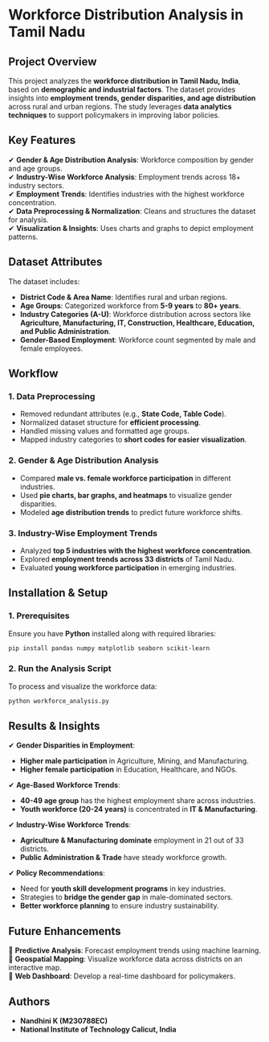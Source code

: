 # Workforce Distribution Analysis in Tamil Nadu  

## **Project Overview**  
This project analyzes the **workforce distribution in Tamil Nadu, India**, based on **demographic and industrial factors**. The dataset provides insights into **employment trends, gender disparities, and age distribution** across rural and urban regions. The study leverages **data analytics techniques** to support policymakers in improving labor policies.  

## **Key Features**  
✔ **Gender & Age Distribution Analysis**: Workforce composition by gender and age groups.  
✔ **Industry-Wise Workforce Analysis**: Employment trends across 18+ industry sectors.  
✔ **Employment Trends**: Identifies industries with the highest workforce concentration.  
✔ **Data Preprocessing & Normalization**: Cleans and structures the dataset for analysis.  
✔ **Visualization & Insights**: Uses charts and graphs to depict employment patterns.  

## **Dataset Attributes**  
The dataset includes:  
- **District Code & Area Name**: Identifies rural and urban regions.  
- **Age Groups**: Categorized workforce from **5-9 years** to **80+ years**.  
- **Industry Categories (A-U)**: Workforce distribution across sectors like **Agriculture, Manufacturing, IT, Construction, Healthcare, Education, and Public Administration**.  
- **Gender-Based Employment**: Workforce count segmented by male and female employees.  

## **Workflow**  
### **1. Data Preprocessing**  
- Removed redundant attributes (e.g., **State Code, Table Code**).  
- Normalized dataset structure for **efficient processing**.  
- Handled missing values and formatted age groups.  
- Mapped industry categories to **short codes for easier visualization**.  

### **2. Gender & Age Distribution Analysis**  
- Compared **male vs. female workforce participation** in different industries.  
- Used **pie charts, bar graphs, and heatmaps** to visualize gender disparities.  
- Modeled **age distribution trends** to predict future workforce shifts.  

### **3. Industry-Wise Employment Trends**  
- Analyzed **top 5 industries with the highest workforce concentration**.  
- Explored **employment trends across 33 districts** of Tamil Nadu.  
- Evaluated **young workforce participation** in emerging industries.  


## **Installation & Setup**  
### **1. Prerequisites**  
Ensure you have **Python** installed along with required libraries:  

```sh
pip install pandas numpy matplotlib seaborn scikit-learn
```

### **2. Run the Analysis Script**  
To process and visualize the workforce data:  

```sh
python workforce_analysis.py
```

## **Results & Insights**  
✔ **Gender Disparities in Employment**:  
   - **Higher male participation** in Agriculture, Mining, and Manufacturing.  
   - **Higher female participation** in Education, Healthcare, and NGOs.  

✔ **Age-Based Workforce Trends**:  
   - **40-49 age group** has the highest employment share across industries.  
   - **Youth workforce (20-24 years)** is concentrated in **IT & Manufacturing**.  

✔ **Industry-Wise Workforce Trends**:  
   - **Agriculture & Manufacturing dominate** employment in 21 out of 33 districts.  
   - **Public Administration & Trade** have steady workforce growth.  

✔ **Policy Recommendations**:  
   - Need for **youth skill development programs** in key industries.  
   - Strategies to **bridge the gender gap** in male-dominated sectors.  
   - **Better workforce planning** to ensure industry sustainability.  

## **Future Enhancements**  
🔹 **Predictive Analysis**: Forecast employment trends using machine learning.  
🔹 **Geospatial Mapping**: Visualize workforce data across districts on an interactive map.  
🔹 **Web Dashboard**: Develop a real-time dashboard for policymakers.  

## **Authors**  
- **Nandhini K (M230788EC)**  
- **National Institute of Technology Calicut, India**  
